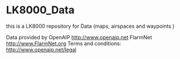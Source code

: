 # LK8000_Data
this is a LK8000 repository for Data (maps, airspaces and waypoints )

Data provided by 
OpenAIP http://www.openaip.net
FlarmNet http://www.FlarmNet.org
Terms and conditions:
http://www.openaip.net/legal 
